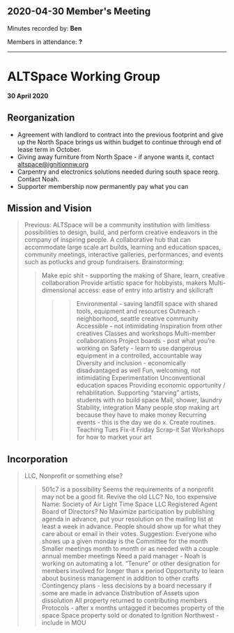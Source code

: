 ## 2020-04-30 Member's Meeting

Minutes recorded by: **Ben**

Members in attendance: **?**

---


# ALTSpace Working Group
**30 April 2020**

## Reorganization
* Agreement with landlord to contract into the previous footprint and give up the North Space brings us within budget to continue through end of lease term in October.
* Giving away furniture from North Space - if anyone wants it, contact altspace@ignitionnw.org
* Carpentry and electronics solutions needed during south space reorg. Contact Noah.
* Supporter membership now permanently pay what you can

## Mission and Vision
> Previous:  ALTSpace will be a community institution with limitless possibilities to design, build, and perform creative endeavors in the company of inspiring people. A collaborative hub that can accommodate large scale art builds, learning and education spaces, community meetings, interactive galleries, performances, and events such as potlucks and group fundraisers. 
> Brainstorming:
>> Make epic shit - supporting the making of
>> Share, learn, creative collaboration
>> Provide artistic space for hobbyists, makers
>> Multi-dimensional access: ease of entry into artistry and skillcraft
>> >> Environmental - saving landfill space with shared tools, equipment and resources
>> Outreach - neighborhood, seattle creative community
>> Accessible - not intimidating
>> Inspiration from other creatives
>> Classes and workshops
>> Multi-member collaborations
>> Project boards - post what you’re working on
>> Safety - learn to use dangerous equipment in a controlled, accountable way
>> Diversity and inclusion - economically disadvantaged as well
>> Fun, welcoming, not intimidating
>> Experimentation
>> Unconventional education spaces
>> Providing economic opportunity / rehabilitation. Supporting “starving” artists, students with no build space
>>> Mail, shower, laundry
>>> Stability, integration
>>> Many people stop making art because they have to make money 
>> Recurring events - this is the day we do x. Create routines.
>>> Teaching Tues
>>> Fix-it Friday
>>> Scrap-it Sat
>>> Workshops for how to market your art

## Incorporation
> LLC, Nonprofit or something else?
>> 501c7 is a possibility
>> Seems the requirements of a nonprofit may not be a good fit.
> Revive the old LLC? No, too expensive
> Name: Society of Air Light Time Space LLC
> Registered Agent
> Board of Directors? No
>> Maximize participation by publishing agenda in advance, put your resolution on the mailing list at least a week in advance. People should show up for what they care about or email in their votes.
>> Suggestion: Everyone who shows up a given monday is the Committee for the month
>> Smaller meetings month to month or as needed with a couple annual member meetings
>> Need a paid manager - Noah is working on automating a lot.
>> “Tenure” or other designation for members involved for longer than x period
>> Opportunity to learn about business management in addition to other crafts
>> Contingency plans - less decisions by a board necessary if some are made in advance
> Distribution of Assets upon dissolution
>> All property returned to contributing members
>> Protocols - after x months untagged it becomes property of the space
>> Space property sold or donated to Ignition Northwest - include in MOU

